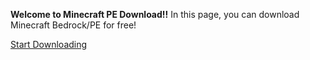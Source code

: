 **Welcome to Minecraft PE Download!!**
In this page, you can download Minecraft Bedrock/PE for free!

[Start Downloading](mcpe/)
